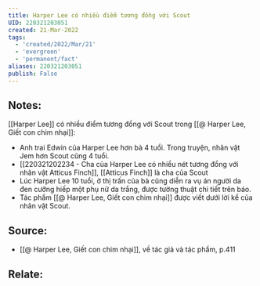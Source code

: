 ```yaml
---
title: Harper Lee có nhiều điểm tương đồng với Scout
UID: 220321203051
created: 21-Mar-2022
tags:
  - 'created/2022/Mar/21'
  - 'evergreen'
  - 'permanent/fact'
aliases: 220321203051
publish: False
---
```

## Notes:
[[Harper Lee]] có nhiều điểm tương đồng với Scout trong [[@ Harper Lee, Giết con chim nhại]]:

- Anh trai Edwin của Harper Lee hơn bà 4 tuổi. Trong truyện, nhân vật Jem hơn Scout cũng 4 tuổi.
- [[220321202234 - Cha của Harper Lee có nhiều nét tương đồng với nhân vật Atticus Finch]], [[Atticus Finch]] là cha của Scout
- Lúc Harper Lee 10 tuổi, ở thị trấn của bà cũng diễn ra vụ án người da đen cưỡng hiếp một phụ nữ da trắng, được tường thuật chi tiết trên báo.
- Tác phẩm [[@ Harper Lee, Giết con chim nhại]] được viết dưới lời kể của nhân vật Scout.

## Source:
- [[@ Harper Lee, Giết con chim nhại]], về tác giả và tác phẩm, p.411

## Relate:
